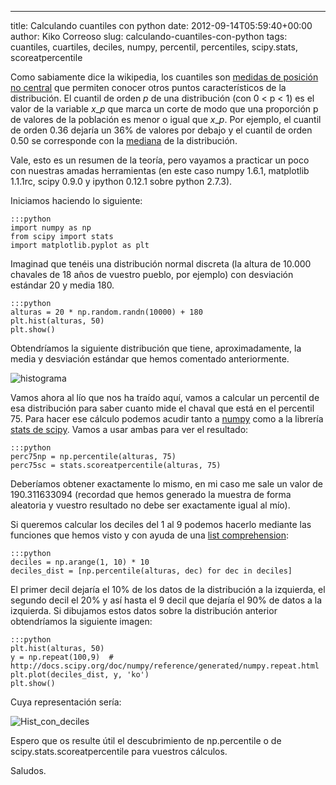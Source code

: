 ---
title: Calculando cuantiles con python
date: 2012-09-14T05:59:40+00:00
author: Kiko Correoso
slug: calculando-cuantiles-con-python
tags: cuantiles, cuartiles, deciles, numpy, percentil, percentiles, scipy.stats, scoreatpercentile

Como sabiamente dice la wikipedia, los cuantiles son [medidas de posición no central](http://es.wikipedia.org/wiki/Medidas_de_posici%C3%B3n_no_central) que permiten conocer otros puntos característicos de la distribución. El cuantil de orden _p_ de una distribución (con 0 < p < 1) es el valor de la variable $x\_p$ que marca un corte de modo que una proporción p de valores de la población es menor o igual que $x\_p$. Por ejemplo, el cuantil de orden 0.36 dejaría un 36% de valores por debajo y el cuantil de orden 0.50 se corresponde con la [mediana](http://es.wikipedia.org/wiki/Mediana_%28estad%C3%ADstica%29 "Mediana (estadística)") de la distribución.

Vale, esto es un resumen de la teoría, pero vayamos a practicar un poco con nuestras amadas herramientas (en este caso numpy 1.6.1, matplotlib 1.1.1rc, scipy 0.9.0 y ipython 0.12.1 sobre python 2.7.3).

Iniciamos haciendo lo siguiente:

    :::python
    import numpy as np
    from scipy import stats
    import matplotlib.pyplot as plt

Imaginad que tenéis una distribución normal discreta (la altura de 10.000 chavales de 18 años de vuestro pueblo, por ejemplo) con desviación estándar 20 y media 180.

    :::python
    alturas = 20 * np.random.randn(10000) + 180
    plt.hist(alturas, 50)
    plt.show()

Obtendríamos la siguiente distribución que tiene, aproximadamente, la media y desviación estándar que hemos comentado anteriormente.

![histograma](http://pybonacci.org/images/2012/09/histograma.png)

Vamos ahora al lío que nos ha traído aquí, vamos a calcular un percentil de esa distribución para saber cuanto mide el chaval que está en el percentil 75. Para hacer ese cálculo podemos acudir tanto a [numpy](http://docs.scipy.org/doc/numpy/reference/generated/numpy.percentile.html) como a la librería [stats de scipy](http://docs.scipy.org/doc/scipy/reference/generated/scipy.stats.scoreatpercentile.html). Vamos a usar ambas para ver el resultado:

    :::python
    perc75np = np.percentile(alturas, 75)
    perc75sc = stats.scoreatpercentile(alturas, 75)

Deberíamos obtener exactamente lo mismo, en mi caso me sale un valor de 190.311633094 (recordad que hemos generado la muestra de forma aleatoria y vuestro resultado no debe ser exactamente igual al mío).

Si queremos calcular los deciles del 1 al 9 podemos hacerlo mediante las funciones que hemos visto y con ayuda de una [list comprehension](http://docs.python.org/tutorial/datastructures.html#list-comprehensions):

    :::python
    deciles = np.arange(1, 10) * 10
    deciles_dist = [np.percentile(alturas, dec) for dec in deciles]

El primer decil dejaría el 10% de los datos de la distribución a la izquierda, el segundo decil el 20% y así hasta el 9 decil que dejaría el 90% de datos a la izquierda. Si dibujamos estos datos sobre la distribución anterior obtendríamos la siguiente imagen:

    :::python
    plt.hist(alturas, 50)
    y = np.repeat(100,9)  # http://docs.scipy.org/doc/numpy/reference/generated/numpy.repeat.html
    plt.plot(deciles_dist, y, 'ko')
    plt.show()

Cuya representación sería:

![Hist_con_deciles](http://pybonacci.org/images/2012/09/hist_con_deciles.png)

Espero que os resulte útil el descubrimiento de np.percentile o de scipy.stats.scoreatpercentile para vuestros cálculos.

Saludos.